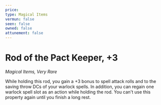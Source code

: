 ```yaml
---
price: 
type: Magical Items
vermun: false
seen: false
owned: false
attunement: false
---
```

# Rod of the Pact Keeper, +3

*Magical Items, Very Rare*

While holding this rod, you gain a +3 bonus to spell attack rolls and to the saving throw DCs of your warlock spells. In addition, you can regain one warlock spell slot as an action while holding the rod. You can't use this property again until you finish a long rest.